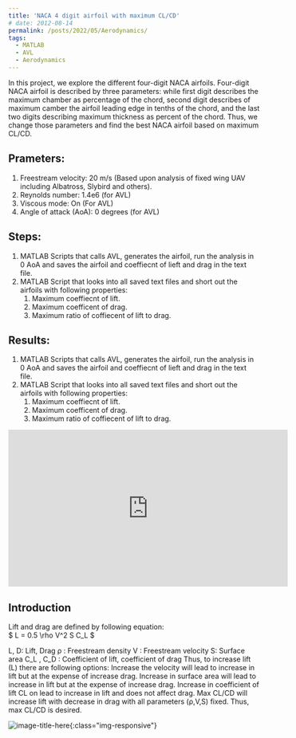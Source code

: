 ```yaml
---
title: 'NACA 4 digit airfoil with maximum CL/CD'
# date: 2012-08-14
permalink: /posts/2022/05/Aerodynamics/
tags:
  - MATLAB
  - AVL
  - Aerodynamics
---
```


In this project, we explore the different four-digit NACA airfoils. Four-digit NACA airfoil is described by three parameters: while first digit describes the maximum chamber as percentage of the chord, second digit describes of maximum camber the airfoil leading edge in tenths of the chord, and the last two digits describing maximum thickness as percent of the chord. Thus, we change those parameters and find the best NACA airfoil based on maximum CL/CD.

Prameters:
------
1. Freestream velocity: 20 m/s  (Based upon analysis of fixed wing UAV including Albatross, Slybird and others).
2. Reynolds number: 1.4e6 (for AVL)
3. Viscous mode: On (For AVL)
4. Angle of attack (AoA): 0 degrees (for AVL)


Steps:
------
1. MATLAB Scripts that calls AVL, generates the airfoil, run the analysis in 0 AoA and saves the airfoil and coeffiecnt of lieft and drag in the text file.
2. MATLAB Script that looks into all saved text files and short out the airfoils with following properties:
    1. Maximum coeffiecnt of lift.
    2. Maximum coefficent of drag.
    3. Maximum ratio of coffiecent of lift to drag.

Results:
------
1. MATLAB Scripts that calls AVL, generates the airfoil, run the analysis in 0 AoA and saves the airfoil and coeffiecnt of lieft and drag in the text file.
2. MATLAB Script that looks into all saved text files and short out the airfoils with following properties:
    1. Maximum coeffiecnt of lift.
    2. Maximum coefficent of drag.
    3. Maximum ratio of coffiecent of lift to drag.


<div class= embed-responsive embed-responsive-16by9>

<iframe width="560" height="315" src="https://www.youtube.com/embed/hbPxzm71A9U" title="YouTube video player" frameborder="0" allow="accelerometer; autoplay; clipboard-write; encrypted-media; gyroscope; picture-in-picture" allowfullscreen></iframe>

</div>


<!-- Headings are cool
======

You can have many headings
====== -->

Introduction
------
Lift and drag are defined by following equation: <br/>
$ L = 0.5 \rho V^2 S C_L $
<!-- D=0.5ρV^2 SC_D -->
L, D: Lift, Drag
ρ : Freestream density
V : Freestream velocity
S: Surface area
C_L  , C_D  : Coefficient of lift, coefficient of drag
Thus, to increase lift (L) there are following options:
	Increase the velocity will lead to increase in lift but at the expense of increase drag.
	Increase in surface area will lead to increase in lift but at the expense of increase drag.
	Increase in coefficient of lift CL on lead to increase in lift and does not affect drag.
	Max CL/CD will increase lift with decrease in drag with all parameters (ρ,V,S) fixed. 
Thus, max CL/CD is desired. 

<!-- $$ \nabla_\boldsymbol{x} J(\boldsymbol{x}) $$ -->



<!-- To add an image we do the following ![ Description of the image]( Link of the image ) -->


![image-title-here](blog-Aerodynamics-maxCL.png){:class="img-responsive"}
